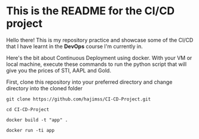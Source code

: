 # This is the README for the CI/CD project

Hello there! This is my repository practice and showcase some of the CI/CD that I have learnt in the **DevOps** course I'm currently in.<br>

Here's the bit about Continuous Deployment using docker.
With your VM or local machine, execute these commands to run the python script that will give you the prices of STI, AAPL and Gold.

First, clone this repository into your preferred directory and change directory into the cloned folder
```
git clone https://github.com/hajimss/CI-CD-Project.git
```
```
cd CI-CD-Project
```


```
docker build -t "app" .
```

```
docker run -ti app
```

